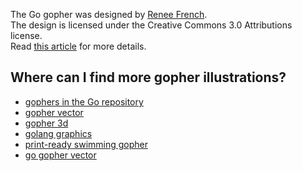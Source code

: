 The Go gopher was designed by [Renee French](http://reneefrench.blogspot.com/).  
The design is licensed under the Creative Commons 3.0 Attributions license.  
Read [this article](http://blog.golang.org/gopher) for more details.

## Where can I find more gopher illustrations?

* [gophers in the Go repository](https://github.com/golang/go/tree/master/doc/gopher)
* [gopher vector](https://github.com/golang-samples/gopher-vector)
* [gopher 3d](https://github.com/golang-samples/gopher-3d)
* [golang graphics](https://github.com/mholt/golang-graphics)
* [print-ready swimming gopher](https://gumroad.com/l/golang)
* [go gopher vector](https://github.com/keygx/Go-gopher-Vector)